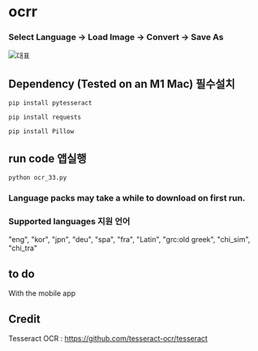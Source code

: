 # ocrr


### Select Language -> Load Image -> Convert -> Save As

![대표](https://github.com/leeseomin/ocr_ex/blob/main/pic/1.png)


## Dependency (Tested on an M1 Mac) 필수설치 


```pip install pytesseract ```

```pip install requests``` 

```pip install Pillow```




## run code 앱실행 

```python ocr_33.py```


### Language packs may take a while to download on first run.


### Supported languages 지원 언어

"eng", "kor", "jpn", "deu", "spa", "fra", "Latin", "grc:old greek", "chi_sim", "chi_tra"


## to do


With the mobile app 


## Credit

Tesseract OCR : https://github.com/tesseract-ocr/tesseract 

